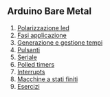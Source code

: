 

## Arduino Bare Metal
1. [Polarizzazione led](polarizzazioneled.md)
2. [Fasi applicazione](fasigenerica.md)
3. [Generazione e gestione tempi](indexgenerazionetempi.md)
4. [Pulsanti](indexpulsanti.md)
5. [Seriale](indexseriale.md)
6. [Polled timers](indextimers.md)
7. [Interrupts](indexinterrupts.md)
8. [Macchine a stati finiti](indexstatifiniti.md)
9. [Esercizi](esercizi.md)
<!--stackedit_data:
eyJoaXN0b3J5IjpbMTk1MTYzNTI1NV19
-->
